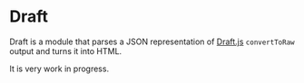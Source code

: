 # Draft

Draft is a module that parses a JSON representation of [Draft.js](https://facebook.github.io/draft-js/) `convertToRaw` output and turns it into HTML.

It is very work in progress.
